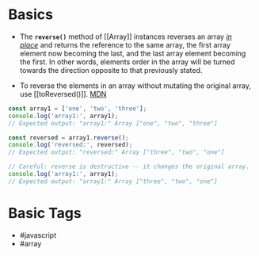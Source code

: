 # Basics
- The **`reverse()`** method of [[Array]] instances reverses an array _[in place](https://en.wikipedia.org/wiki/In-place_algorithm)_ and returns the reference to the same array, the first array element now becoming the last, and the last array element becoming the first. In other words, elements order in the array will be turned towards the direction opposite to that previously stated.

- To reverse the elements in an array without mutating the original array, use [[toReversed()]]. [MDN](https://developer.mozilla.org/en-US/docs/Web/JavaScript/Reference/Global_Objects/Array/reverse)
```javascript
const array1 = ['one', 'two', 'three'];
console.log('array1:', array1);
// Expected output: "array1:" Array ["one", "two", "three"]

const reversed = array1.reverse();
console.log('reversed:', reversed);
// Expected output: "reversed:" Array ["three", "two", "one"]

// Careful: reverse is destructive -- it changes the original array.
console.log('array1:', array1);
// Expected output: "array1:" Array ["three", "two", "one"]

```
# Basic Tags
- #javascript 
- #array 